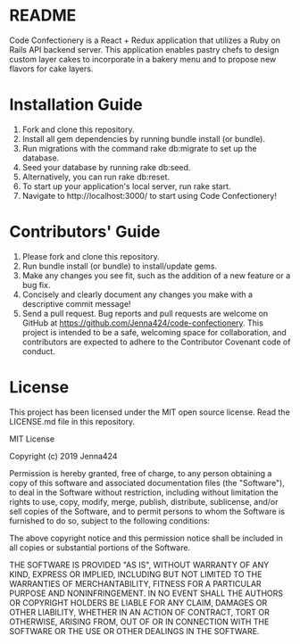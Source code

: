 # README
Code Confectionery is a React + Redux application that utilizes a Ruby on Rails API backend server. This application enables pastry chefs to design custom layer cakes to incorporate in a bakery menu and to propose new flavors for cake layers.

# Installation Guide
1. Fork and clone this repository.
2. Install all gem dependencies by running bundle install (or bundle).
3. Run migrations with the command rake db:migrate to set up the database.
4. Seed your database by running rake db:seed.
5. Alternatively, you can run rake db:reset.
6. To start up your application's local server, run rake start.
7. Navigate to http://localhost:3000/ to start using Code Confectionery!

# Contributors' Guide
1. Please fork and clone this repository.
2. Run bundle install (or bundle) to install/update gems.
3. Make any changes you see fit, such as the addition of a new feature or a bug fix.
4. Concisely and clearly document any changes you make with a descriptive commit message!
5. Send a pull request. Bug reports and pull requests are welcome on GitHub at https://github.com/Jenna424/code-confectionery. This project is intended to be a safe, welcoming space for collaboration, and contributors are expected to adhere to the Contributor Covenant code of conduct.

# License
This project has been licensed under the MIT open source license. Read the LICENSE.md file in this repository.

MIT License

Copyright (c) 2019 Jenna424

Permission is hereby granted, free of charge, to any person obtaining a copy of this software and associated documentation files (the "Software"), to deal in the Software without restriction, including without limitation the rights to use, copy, modify, merge, publish, distribute, sublicense, and/or sell copies of the Software, and to permit persons to whom the Software is furnished to do so, subject to the following conditions:

The above copyright notice and this permission notice shall be included in all copies or substantial portions of the Software.

THE SOFTWARE IS PROVIDED "AS IS", WITHOUT WARRANTY OF ANY KIND, EXPRESS OR IMPLIED, INCLUDING BUT NOT LIMITED TO THE WARRANTIES OF MERCHANTABILITY, FITNESS FOR A PARTICULAR PURPOSE AND NONINFRINGEMENT. IN NO EVENT SHALL THE AUTHORS OR COPYRIGHT HOLDERS BE LIABLE FOR ANY CLAIM, DAMAGES OR OTHER LIABILITY, WHETHER IN AN ACTION OF CONTRACT, TORT OR OTHERWISE, ARISING FROM, OUT OF OR IN CONNECTION WITH THE SOFTWARE OR THE USE OR OTHER DEALINGS IN THE SOFTWARE.
